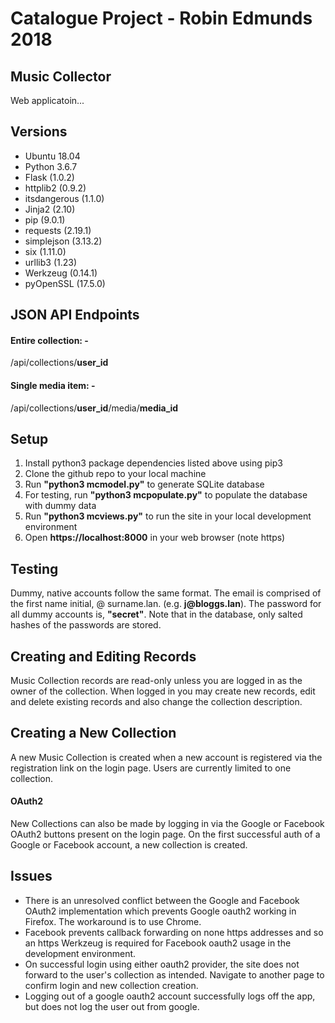 # Catalogue Project - Robin Edmunds 2018

## Music Collector

Web applicatoin...

## Versions
- Ubuntu 18.04
- Python 3.6.7
- Flask (1.0.2)
- httplib2 (0.9.2)
- itsdangerous (1.1.0)
- Jinja2 (2.10)
- pip (9.0.1)
- requests (2.19.1)
- simplejson (3.13.2)
- six (1.11.0)
- urllib3 (1.23)
- Werkzeug (0.14.1)
- pyOpenSSL (17.5.0)


## JSON API Endpoints

#### Entire collection: -
/api/collections/**user_id**

#### Single media item: -
/api/collections/**user_id**/media/**media_id**


## Setup

1. Install python3 package dependencies listed above using pip3
1. Clone the github repo to your local machine
1. Run __"python3 mcmodel.py"__ to generate SQLite database
1. For testing, run __"python3 mcpopulate.py"__ to populate the database with dummy data
1. Run __"python3 mcviews.py"__ to run the site in your local development environment
1. Open __https://localhost:8000__ in your web browser (note https)


## Testing

Dummy, native accounts follow the same format. The email is comprised of the first name initial, @ surname.lan. (e.g. __j@bloggs.lan__). The password for all dummy accounts is, __"secret"__. Note that in the database, only salted hashes of the passwords are stored.


## Creating and Editing Records

Music Collection records are read-only unless you are logged in as the owner of the collection. When logged in you may create new records, edit and delete existing records and also change the collection description.


## Creating a New Collection

A new Music Collection is created when a new account is registered via the registration link on the login page. Users are currently limited to one collection.

#### OAuth2
New Collections can also be made by logging in via the Google or Facebook OAuth2 buttons present on the login page. On the first successful auth of a Google or Facebook account, a new collection is created.


## Issues

- There is an unresolved conflict between the Google and Facebook OAuth2 implementation which prevents Google oauth2 working in Firefox. The workaround is to use Chrome.
- Facebook prevents callback forwarding on none https addresses and so an https Werkzeug is required for Facebook oauth2 usage in the development environment.
- On successful login using either oauth2 provider, the site does not forward to the user's collection as intended. Navigate to another page to confirm login and new collection creation.
- Logging out of a google oauth2 account successfully logs off the app, but does not log the user out from google.
